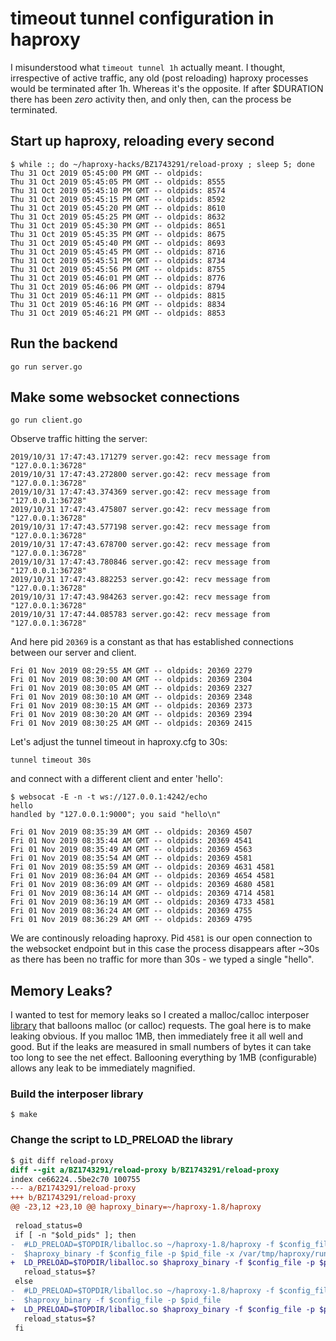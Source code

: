 # timeout tunnel configuration in haproxy

I misunderstood what `timeout tunnel 1h` actually meant. I thought,
irrespective of active traffic, any old (post reloading) haproxy
processes would be terminated after 1h. Whereas it's the opposite. If
after $DURATION there has been _zero_ activity then, and only then,
can the process be terminated.

## Start up haproxy, reloading every second

```console
$ while :; do ~/haproxy-hacks/BZ1743291/reload-proxy ; sleep 5; done
Thu 31 Oct 2019 05:45:00 PM GMT -- oldpids: 
Thu 31 Oct 2019 05:45:05 PM GMT -- oldpids: 8555
Thu 31 Oct 2019 05:45:10 PM GMT -- oldpids: 8574
Thu 31 Oct 2019 05:45:15 PM GMT -- oldpids: 8592
Thu 31 Oct 2019 05:45:20 PM GMT -- oldpids: 8610
Thu 31 Oct 2019 05:45:25 PM GMT -- oldpids: 8632
Thu 31 Oct 2019 05:45:30 PM GMT -- oldpids: 8651
Thu 31 Oct 2019 05:45:35 PM GMT -- oldpids: 8675
Thu 31 Oct 2019 05:45:40 PM GMT -- oldpids: 8693
Thu 31 Oct 2019 05:45:45 PM GMT -- oldpids: 8716
Thu 31 Oct 2019 05:45:51 PM GMT -- oldpids: 8734
Thu 31 Oct 2019 05:45:56 PM GMT -- oldpids: 8755
Thu 31 Oct 2019 05:46:01 PM GMT -- oldpids: 8776
Thu 31 Oct 2019 05:46:06 PM GMT -- oldpids: 8794
Thu 31 Oct 2019 05:46:11 PM GMT -- oldpids: 8815
Thu 31 Oct 2019 05:46:16 PM GMT -- oldpids: 8834
Thu 31 Oct 2019 05:46:21 PM GMT -- oldpids: 8853
```

## Run the backend

	go run server.go

## Make some websocket connections

    go run client.go

Observe traffic hitting the server:

```console
2019/10/31 17:47:43.171279 server.go:42: recv message from "127.0.0.1:36728"
2019/10/31 17:47:43.272800 server.go:42: recv message from "127.0.0.1:36728"
2019/10/31 17:47:43.374369 server.go:42: recv message from "127.0.0.1:36728"
2019/10/31 17:47:43.475807 server.go:42: recv message from "127.0.0.1:36728"
2019/10/31 17:47:43.577198 server.go:42: recv message from "127.0.0.1:36728"
2019/10/31 17:47:43.678700 server.go:42: recv message from "127.0.0.1:36728"
2019/10/31 17:47:43.780846 server.go:42: recv message from "127.0.0.1:36728"
2019/10/31 17:47:43.882253 server.go:42: recv message from "127.0.0.1:36728"
2019/10/31 17:47:43.984263 server.go:42: recv message from "127.0.0.1:36728"
2019/10/31 17:47:44.085783 server.go:42: recv message from "127.0.0.1:36728"
```

And here pid `20369` is a constant as that has established connections
between our server and client.

```console
Fri 01 Nov 2019 08:29:55 AM GMT -- oldpids: 20369 2279
Fri 01 Nov 2019 08:30:00 AM GMT -- oldpids: 20369 2304
Fri 01 Nov 2019 08:30:05 AM GMT -- oldpids: 20369 2327
Fri 01 Nov 2019 08:30:10 AM GMT -- oldpids: 20369 2348
Fri 01 Nov 2019 08:30:15 AM GMT -- oldpids: 20369 2373
Fri 01 Nov 2019 08:30:20 AM GMT -- oldpids: 20369 2394
Fri 01 Nov 2019 08:30:25 AM GMT -- oldpids: 20369 2415
```

Let's adjust the tunnel timeout in haproxy.cfg to 30s:

    tunnel timeout 30s

and connect with a different client and enter 'hello':

```console
$ websocat -E -n -t ws://127.0.0.1:4242/echo 
hello
handled by "127.0.0.1:9000"; you said "hello\n"
```

```console
Fri 01 Nov 2019 08:35:39 AM GMT -- oldpids: 20369 4507
Fri 01 Nov 2019 08:35:44 AM GMT -- oldpids: 20369 4541
Fri 01 Nov 2019 08:35:49 AM GMT -- oldpids: 20369 4563
Fri 01 Nov 2019 08:35:54 AM GMT -- oldpids: 20369 4581
Fri 01 Nov 2019 08:35:59 AM GMT -- oldpids: 20369 4631 4581
Fri 01 Nov 2019 08:36:04 AM GMT -- oldpids: 20369 4654 4581
Fri 01 Nov 2019 08:36:09 AM GMT -- oldpids: 20369 4680 4581
Fri 01 Nov 2019 08:36:14 AM GMT -- oldpids: 20369 4714 4581
Fri 01 Nov 2019 08:36:19 AM GMT -- oldpids: 20369 4733 4581
Fri 01 Nov 2019 08:36:24 AM GMT -- oldpids: 20369 4755
Fri 01 Nov 2019 08:36:29 AM GMT -- oldpids: 20369 4795
```

We are continously reloading haproxy. Pid `4581` is our open
connection to the websocket endpoint but in this case the process
disappears after ~30s as there has been no traffic for more than 30s -
we typed a single "hello".

## Memory Leaks?

I wanted to test for memory leaks so I created a malloc/calloc
interposer [library](alloc.c) that balloons malloc (or calloc)
requests. The goal here is to make leaking obvious. If you malloc 1MB,
then immediately free it all well and good. But if the leaks are
measured in small numbers of bytes it can take too long to see the net
effect. Ballooning everything by 1MB (configurable) allows any leak to
be immediately magnified.

### Build the interposer library

    $ make
	
### Change the script to LD_PRELOAD the library

```diff
$ git diff reload-proxy
diff --git a/BZ1743291/reload-proxy b/BZ1743291/reload-proxy
index ce66224..5be2c70 100755
--- a/BZ1743291/reload-proxy
+++ b/BZ1743291/reload-proxy
@@ -23,12 +23,10 @@ haproxy_binary=~/haproxy-1.8/haproxy
 
 reload_status=0
 if [ -n "$old_pids" ]; then
-  #LD_PRELOAD=$TOPDIR/liballoc.so ~/haproxy-1.8/haproxy -f $config_file -p $pid_file -x /var/tmp/haproxy/run/haproxy.sock -sf $old_pids
-  $haproxy_binary -f $config_file -p $pid_file -x /var/tmp/haproxy/run/haproxy.sock -sf $old_pids
+  LD_PRELOAD=$TOPDIR/liballoc.so $haproxy_binary -f $config_file -p $pid_file -x /var/tmp/haproxy/run/haproxy.sock -sf $old_pids
   reload_status=$?
 else
-  #LD_PRELOAD=$TOPDIR/liballoc.so ~/haproxy-1.8/haproxy -f $config_file -p $pid_file
-  $haproxy_binary -f $config_file -p $pid_file
+  LD_PRELOAD=$TOPDIR/liballoc.so $haproxy_binary -f $config_file -p $pid_file
   reload_status=$?
 fi
```

